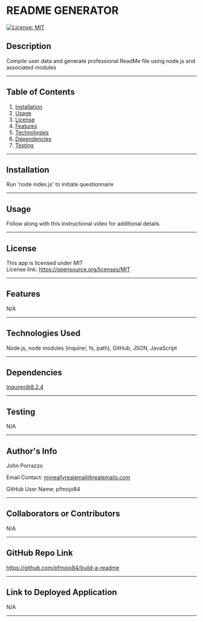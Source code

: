 # README GENERATOR
  [![License: MIT](https://img.shields.io/badge/License-MIT-yellow.svg)](https://opensource.org/licenses/MIT)

  ## Description
  Compile user data and generate professional ReadMe file using node.js and associated modules

  ---
  ## Table of Contents
1. [Installation](#installation)
2. [Usage](#usage)
3. [License](#license)
4. [Features](#features)
5. [Technologies](#technologies)
6. [Dependencies](#dependencies)
7. [Testing](#testing)

  ---

  ## Installation
  Run 'node index.js' to initiate questionnaire

  ---

  ## Usage
  Follow along with this instructional video for additional details

  ---

  ## License
  This app is licensed under MIT
  <br>
  License link: https://opensource.org/licenses/MIT

  ---

  ## Features
  N/A

  ---

  ## Technologies Used
  Node.js, node modules (inquirer, fs, path), GitHub, JSON, JavaScript

  ---

  ## Dependencies
  Inquirer@8.2.4

  ---

  ## Testing
  N/A

  ---

  ## Author's Info

  John Porrazzo

  Email Contact:
  myreallyrealemail@realemails.com

  GitHub User Name:
  pfmojo84

  ---

  ## Collaborators or Contributors
  N/A

  ---

  ## GitHub Repo Link
  https://github.com/pfmojo84/build-a-readme

  ---

  ## Link to Deployed Application
  N/A

  ---


